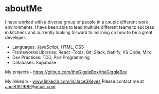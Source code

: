 # aboutMe

I have worked with a diverse group of people in a couple different work environments. 
I have been able to lead multiple different teams to success in kitchens and currently looking forward to learning on how to be a great developer.

- Languages: JavaScript, HTML, CSS
 - Frameworks/Libraries: React
 -Tools: Git, Slack, Netlify, VS Code, Miro
 - Dev Practices: TDD, Pair Programming 
 - Databases: Supabase

My projects -
https://github.com/theGiggleBox/theGiggleBox

My linkedIn - www.linkedin.com/in/JaceGKeyes
Please contact me at JaceGK1999@gmail.com
